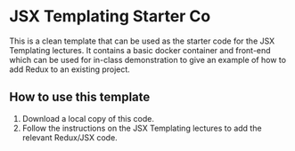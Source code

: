 # JSX Templating Starter Co
This is a clean template that can be used as the starter code for the JSX Templating lectures.  It contains a basic docker container and front-end which can be used for in-class demonstration to give an example of how to add Redux to an existing project.

## How to use this template
1. Download a local copy of this code.
2. Follow the instructions on the JSX Templating lectures to add the relevant Redux/JSX code.
